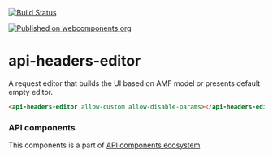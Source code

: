 [![Build Status](https://travis-ci.org/advanced-rest-client/api-url-data-model.svg?branch=stage)](https://travis-ci.org/advanced-rest-client/api-headers-editor)

[![Published on webcomponents.org](https://img.shields.io/badge/webcomponents.org-published-blue.svg)](https://www.webcomponents.org/element/advanced-rest-client/api-headers-editor)

# api-headers-editor

A request editor that builds the UI based on AMF model or presents default empty editor.

```html
<api-headers-editor allow-custom allow-disable-params></api-headers-editor>
```

### API components

This components is a part of [API components ecosystem](https://elements.advancedrestclient.com/)
